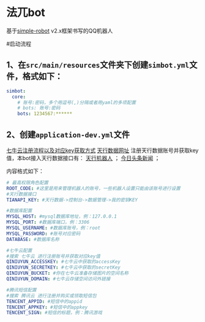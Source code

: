 # 法兀bot
基于[simple-robot](https://github.com/simple-robot) v2.x框架书写的QQ机器人

#启动流程
## 1、在``src/main/resources``文件夹下创建``simbot.yml``文件，格式如下：
```yml
simbot:
  core:
    # 账号:密码，多个用逗号(,)分隔或者用yaml的多项配置
    # bots: 账号:密码
    bots: 1234567:******
```
## 2、创建``application-dev.yml``文件
[七牛云注册流程以及对应key获取方式](http://t.csdn.cn/KStIB)
[天行数据网址](https://www.tianapi.com/) 注册天行数据账号并获取key值，本bot接入天行数据接口有：
    [天行机器人](https://www.tianapi.com/apiview/47) ；
    [今日头条新闻](https://www.tianapi.com/apiview/99) ；

内容格式如下：
```yml
# 最高权限角色配置
ROOT_CODE: #这里是用来管理机器人的账号，一些机器人设置只能由该账号进行设置
#天行数据接口
TIANAPI_KEY: #天行数据->控制台->数据管理->我的密钥KEY

#数据库配置
MYSQL_HOST: #mysql数据库地址，例：127.0.0.1
MYSQL_PORT: #数据库端口，例：3306
MYSQL_USERNAME: #数据库账号，例：root
MYSQL_PASSWORD: #账号对应密码
DATABASE: #数据库名称

#七牛云配置
#搜索 七牛云 进行注册账号并获取对应key值
QINIUYUN_ACCESSKEY: #七牛云中获取的accessKey
QINIUYUN_SECRETKEY: #七牛云中获取的secretKey
QINIUYUN_BUCKET: #你在七牛云准备存储图片的空间名称
QINIUYUN_DOMAIN: #七牛云存储空间访问外链接

#腾讯短信配置
#搜索 腾讯云 进行注册并购买或领取短信包
TENCENT_APPID: #短信中的appid
TENCENT_APPKEY: #短信中的appkey
TENCENT_SIGN: #短信的标题，例：腾讯游戏
```
